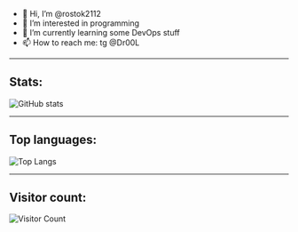 - 👋 Hi, I’m @rostok2112
- 👀 I’m interested in programming
- 🌱 I’m currently learning some DevOps stuff
- 📫 How to reach me: tg @Dr00L

____

## Stats:

![GitHub stats](https://github-readme-stats.vercel.app/api?username=rostok2112&show_icons=true&theme=transparent&hide=contribs,prs,issues,&count_private=true&hide_border=true&include_all_commits=true)

____

## Top languages:

![Top Langs](https://github-readme-stats.vercel.app/api/top-langs/?username=rostok2112&theme=transparent&count_private=true&hide_border=true&&langs_count=10&include_all_commits=true&count_private=true)

____

## Visitor count:

![Visitor Count](https://profile-counter.glitch.me/rostok2112/count.svg)
